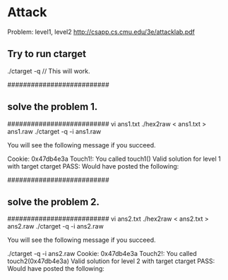 # Attack

Problem: level1, level2 
http://csapp.cs.cmu.edu/3e/attacklab.pdf

## Try to run ctarget 
./ctarget -q   // This will work.

##########################
## solve the problem 1. ##
##########################
vi ans1.txt
./hex2raw < ans1.txt > ans1.raw
./ctarget -q -i ans1.raw 

You will see the following message if you succeed. 

Cookie: 0x47db4e3a
Touch1!: You called touch1()
Valid solution for level 1 with target ctarget
PASS: Would have posted the following:



##########################
## solve the problem 2. ##
##########################
vi ans2.txt
./hex2raw < ans2.txt > ans2.raw
./ctarget -q -i ans2.raw 

You will see the following message if you succeed. 

./ctarget -q -i ans2.raw
Cookie: 0x47db4e3a
Touch2!: You called touch2(0x47db4e3a)
Valid solution for level 2 with target ctarget
PASS: Would have posted the following:

